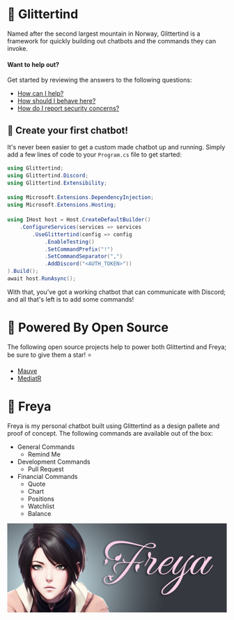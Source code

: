 # 🗻 Glittertind
Named after the second largest mountain in Norway, Glittertind is a framework for quickly building out chatbots and the commands they can invoke.

#### Want to help out?
Get started by reviewing the answers to the following questions:
- [How can I help?](./CONTRIBUTING.md)
- [How should I behave here?](./CODE_OF_CONDUCT.md)
- [How do I report security concerns?](./SECURITY.md)

## 🎉 Create your first chatbot!
It's never been easier to get a custom made chatbot up and running. Simply add a few lines of code to your `Program.cs` file to get started:
```csharp
using Glittertind;
using Glittertind.Discord;
using Glittertind.Extensibility;

using Microsoft.Extensions.DependencyInjection;
using Microsoft.Extensions.Hosting;

using IHost host = Host.CreateDefaultBuilder()
    .ConfigureServices(services => services
        .UseGlittertind(config => config
            .EnableTesting()
            .SetCommandPrefix("!")
            .SetCommandSeparator(",")
            .AddDiscord("<AUTH_TOKEN>"))
).Build();
await host.RunAsync();
```
With that, you've got a working chatbot that can communicate with Discord; and all that's left is to add some commands!

# 💪 Powered By Open Source
The following open source projects help to power both Glittertind and Freya; be sure to give them a star! ⭐
 - [Mauve](https://github.com/tacosontitan/Mauve)
 - [MediatR](https://github.com/jbogard/MediatR)

# 💃 Freya
Freya is my personal chatbot built using Glittertind as a design pallete and proof of concept. The following commands are available out of the box:

 - General Commands
   - Remind Me
 - Development Commands
   - Pull Request
 - Financial Commands
   - Quote
   - Chart
   - Positions
   - Watchlist
   - Balance

![Freya Header](/.resources/freya-header.png "Freya Header")
